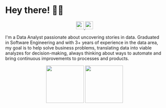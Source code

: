# Hey there! 👋🏽

<div align="center">
    <a href="https://www.linkedin.com/in/ceciliasilvads/" target="_blank">
        <img height="25em" src="https://img.shields.io/badge/-LinkedIn-beabfd?style=for-the-badge&logo=linkedin&logoColor=white" target="_blank">
    </a>
    <a href="https://www.hackerrank.com/ceciliasilvadsza" target="_blank">
        <img height="25em" src="https://img.shields.io/badge/-hackerRank-beabfd?style=for-the-badge&logo=HackerRank&logoColor=white" target="_blank">
    </a> 
</div>

I'm a Data Analyst passionate about uncovering stories in data. Graduated in Software Engineering and with 3+ years of experience in the data area, my goal is to help solve business problems, translating data into viable analyzes for decision-making, always thinking about ways to automate and bring continuous improvements to processes and products.

<div align="center">
  <img height="120em" src="https://github-readme-stats.vercel.app/api?username=ceciliasilvads&theme=tokyonight&show_icons=true&bg_color=2F2F3E&title_color=d18aff&text_color=fff&icon_color=&d18aff&include_all_commits=true&count_private=true&hide_border=true"/>
  <img height="120em" src="https://github-readme-stats.vercel.app/api/top-langs/?username=ceciliasilvads&theme=tokyonight&langs_count=7&bg_color=2F2F3E&title_color=d18aff&text_color=fff&icon_color=BE90F2&layout=compact&hide_border=true"/>
</div>
